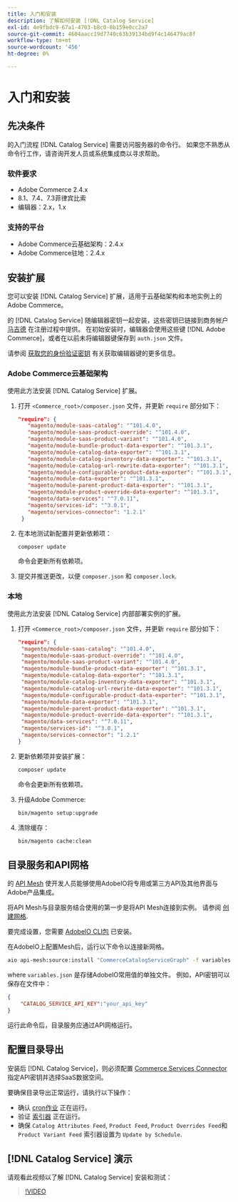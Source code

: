 ```yaml
---
title: 入门和安装
description: 了解如何安装 [!DNL Catalog Service]
exl-id: 4e9fbdc9-67a1-4703-b8c0-8b159e0cc2a7
source-git-commit: 4604aacc19d7740c63b39134bd9f4c146479ac8f
workflow-type: tm+mt
source-wordcount: '456'
ht-degree: 0%

---
```


# 入门和安装

## 先决条件

的入门流程 [!DNL Catalog Service] 需要访问服务器的命令行。 如果您不熟悉从命令行工作，请咨询开发人员或系统集成商以寻求帮助。

### 软件要求

- Adobe Commerce 2.4.x
- 8.1、7.4、7.3菲律宾比索
- 编辑器：2.x，1.x

### 支持的平台

- Adobe Commerce云基础架构：2.4.x
- Adobe Commerce驻地：2.4.x

## 安装扩展

您可以安装 [!DNL Catalog Service] 扩展，适用于云基础架构和本地实例上的Adobe Commerce。

的 [!DNL Catalog Service] 随编辑器密钥一起安装，这些密钥已链接到商务帐户 [马吉德](https://developer.adobe.com/commerce/marketplace/guides/sellers/profile-personal/#field-descriptions) 在注册过程中提供。 在初始安装时，编辑器会使用这些键 [!DNL Adobe Commerce]，或者在以前未将编辑器键保存到 `auth.json` 文件。

请参阅 [获取您的身份验证密钥](https://devdocs.magento.com/guides/v2.4/install-gde/prereq/connect-auth.html) 有关获取编辑器键的更多信息。

### Adobe Commerce云基础架构

使用此方法安装 [!DNL Catalog Service] 扩展。

1. 打开 `<Commerce_root>/composer.json` 文件，并更新 `require` 部分如下：

   ```json
   "require": {
      "magento/module-saas-catalog": "^101.4.0",
      "magento/module-saas-product-override": "^101.4.0",
      "magento/module-saas-product-variant": "^101.4.0",
      "magento/module-bundle-product-data-exporter": "^101.3.1",
      "magento/module-catalog-data-exporter": "^101.3.1",
      "magento/module-catalog-inventory-data-exporter": "^101.3.1",
      "magento/module-catalog-url-rewrite-data-exporter": "^101.3.1",
      "magento/module-configurable-product-data-exporter": "^101.3.1",
      "magento/module-data-exporter": "^101.3.1",
      "magento/module-parent-product-data-exporter": "^101.3.1",
      "magento/module-product-override-data-exporter": "^101.3.1",
      "magento/data-services": "^7.0.11",
      "magento/services-id": "^3.0.1",
      "magento/services-connector": "1.2.1"
    }
   ```

1. 在本地测试新配置并更新依赖项：

   ```bash
   composer update
   ```

   命令会更新所有依赖项。

1. 提交并推送更改，以便 `composer.json` 和 `composer.lock`.

### 本地

使用此方法安装 [!DNL Catalog Service] 内部部署实例的扩展。

1. 打开 `<Commerce_root>/composer.json` 文件，并更新 `require` 部分如下：

   ```json
   "require": {
    "magento/module-saas-catalog": "^101.4.0",
    "magento/module-saas-product-override": "^101.4.0",
    "magento/module-saas-product-variant": "^101.4.0",
    "magento/module-bundle-product-data-exporter": "^101.3.1",
    "magento/module-catalog-data-exporter": "^101.3.1",
    "magento/module-catalog-inventory-data-exporter": "^101.3.1",
    "magento/module-catalog-url-rewrite-data-exporter": "^101.3.1",
    "magento/module-configurable-product-data-exporter": "^101.3.1",
    "magento/module-data-exporter": "^101.3.1",
    "magento/module-parent-product-data-exporter": "^101.3.1",
    "magento/module-product-override-data-exporter": "^101.3.1",
    "magento/data-services": "^7.0.11",
    "magento/services-id": "^3.0.1",
    "magento/services-connector": "1.2.1"
   }
   ```

1. 更新依赖项并安装扩展：

   ```bash
   composer update
   ```

   命令会更新所有依赖项。

1. 升级Adobe Commerce:

   ```bash
   bin/magento setup:upgrade
   ```

1. 清除缓存：

   ```bash
   bin/magento cache:clean
   ```

## 目录服务和API网格

的 [API Mesh](https://developer.adobe.com/graphql-mesh-gateway/gateway/overview/) 使开发人员能够使用AdobeIO将专用或第三方API及其他界面与Adobe产品集成。

将API Mesh与目录服务结合使用的第一步是将API Mesh连接到实例。 请参阅 [创建网格](https://developer.adobe.com/graphql-mesh-gateway/gateway/create-mesh/).

要完成设置，您需要 [AdobeIO CLI包](https://developer.adobe.com/runtime/docs/guides/tools/cli_install/) 已安装。

在AdobeIO上配置Mesh后，运行以下命令以连接新网格。

```bash
aio api-mesh:source:install "CommerceCatalogServiceGraph" -f variables.json
```

where `variables.json` 是存储AdobeIO常用值的单独文件。
例如，API密钥可以保存在文件中：

```json
{
    "CATALOG_SERVICE_API_KEY":"your_api_key"
}
```

运行此命令后，目录服务应通过API网格运行。

## 配置目录导出

安装后 [!DNL Catalog Service]，则必须配置 [Commerce Services Connector](../landing/saas.md) 指定API密钥并选择SaaS数据空间。

要确保目录导出正常运行，请执行以下操作：

- 确认 [cron作业](https://experienceleague.adobe.com/docs/commerce-operations/configuration-guide/cli/configure-cron-jobs.html) 正在运行。
- 验证 [索引器](https://experienceleague.adobe.com/docs/commerce-operations/configuration-guide/cli/manage-indexers.html) 正在运行。
- 确保 `Catalog Attributes Feed`, `Product Feed`, `Product Overrides Feed`和 `Product Variant Feed` 索引器设置为 `Update by Schedule`.

## [!DNL Catalog Service] 演示

请观看此视频以了解 [!DNL Catalog Service] 安装和测试：

>[!VIDEO](https://video.tv.adobe.com/v/3409390?quality=12&learn=on)

